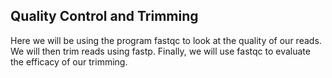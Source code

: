 ## Quality Control and Trimming
Here we will be using the program fastqc to look at the quality of our reads. We will then trim reads using fastp. Finally, we will use fastqc to evaluate the efficacy of our trimming.